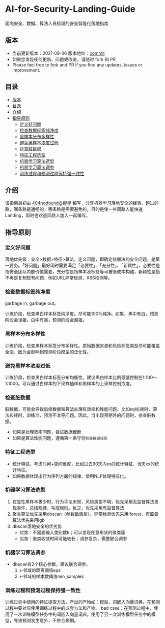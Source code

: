 # AI-for-Security-Landing-Guide
面向安全、数据、算法人员梳理的安全智能化落地指南

## 版本
  - 当前更新版本：2021-09-06 版本地址：[commit](https://github.com/404notf0und/AI-for-Security-Landing-Guide)
  - 如果您发现任何更新、问题或改进，请随时 fork 和 PR
  - Please feel free to fork and PR if you find any updates, issues or improvement.

## 目录
- [版本](#版本)
- [目录](#目录)
- [介绍](#介绍)
- [指导原则](#指导原则)
  - [定义好问题](#定义好问题)
  - [检查数据标签纯净度](#检查数据标签纯净度)
  - [黑样本分布多样性](#黑样本分布多样性)
  - [避免黑样本浓度过低](#避免黑样本浓度过低)
  - [排查脏数据](#排查脏数据)
  - [特征工程选型](#特征工程选型)
  - [机器学习算法选型](#机器学习算法选型)
  - [机器学习算法调参](#机器学习算法调参)
  - [训练过程和预测过程保持强一致性](#训练过程和预测过程保持强一致性)

## 介绍
该指南最初由 [404notfound@柳星](https://github.com/404notf0und "404notfound@柳星") 编写，分享机器学习落地安全的经验，趟过的路，哪条路是通畅的，哪条路是需要避免的，目的是使一些同路人能快速Landing，同时也欢迎同路人加入一起编写。

## 指导原则
### 定义好问题
落地优先级：安全>数据>特征>算法，定义问题，即确定待解决的安全问题，是第一要务。「好问题」最好同时需要满足「必要性」、「充分性」、「新颖性」，必要性是指安全团队内部价值需要，充分性是指样本及标签等可被低成本构建，新颖性是指不再是复制现有问题，例如URL异常检测、XSS检测等。

### 检查数据标签纯净度
garbage in, garbage out。

训练阶段，检查黑白样本标签纯净度。尽可能100%纯净。如果，黑中有白，预测阶段会误报，白中有黑，预测阶段会漏报。

### 黑样本分布多样性
训练阶段，检查黑样本标签分布多样性。原始数据来源和风险标签类型尽可能覆盖全面，因为会影响到预测阶段模型的泛化性。

### 避免黑样本浓度过低
训练阶段，检查黑白样本标签分布均衡性。建议黑白样本比例最低控制在1:100～1:1000。可以通过白样本的下采样抽样和黑样本的上采样控制浓度。

### 检查脏数据
脏数据，可能会导致后续数据和算法处理有效率和性能问题。比如sql长耗时、算法长耗时，训练准、预测不准等问题。因此，当出现预期外的问题时，排查脏数据。

- 如果是处理效率问题，尝试数据截断
- 如果是算法性能问题，遵循第一条守则`检查数据标签`

### 特征工程选型
- 统计特征。考虑时间+空间维度，比如过去90天内xx的统计特征，当天xx的统计特征。
- 如果数据体现出行为序列方面的规律，使用NLP处理特征化。

### 机器学习算法选型
1. 在显性黑样本极少时，行为手法未知，风险类型不明，优先采用无监督算法发现事件，总结规律，写成规则。反之，优先采用有监督算法
2. 聚类算法优先采用dbscan（参数敏感型），异常检测优先采用iforest，有监督算法优先采用lgb
3. dbscan落地安全的优劣势
	- 优势：不需要输入类别数k；可以发现任意形状的聚类簇
	- 劣势：聚类收敛时间可能较长；调参复杂，需要联合调参

### 机器学习算法调参
- dbscan有2个核心参数，建议联合调参。
	1. 𝜖-邻域的距离阈值eps
	2. 𝜖-邻域的样本数阈值min_samples
	
### 训练过程和预测过程保持强一致性
训练过程中使用的特征提取方法，产出的产物如：模型、词嵌入向量词典，在预测过程中要对应使用训练过程中的成套方法和产物。
bad case：在预测过程中，使用了一次训练模型任务中的词嵌入向量词典，使用了另一次训练模型任务中的模型，导致预测发生意外，不符合预期。
